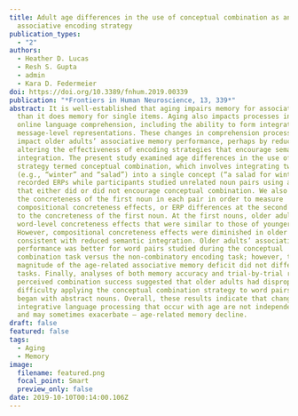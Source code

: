```yaml
---
title: Adult age differences in the use of conceptual combination as an
  associative encoding strategy
publication_types:
  - "2"
authors:
  - Heather D. Lucas
  - Resh S. Gupta
  - admin
  - Kara D. Federmeier
doi: https://doi.org/10.3389/fnhum.2019.00339
publication: "*Frontiers in Human Neuroscience, 13, 339*"
abstract: It is well-established that aging impairs memory for associations more
  than it does memory for single items. Aging also impacts processes involved in
  online language comprehension, including the ability to form integrated,
  message-level representations. These changes in comprehension processes could
  impact older adults’ associative memory performance, perhaps by reducing or
  altering the effectiveness of encoding strategies that encourage semantic
  integration. The present study examined age differences in the use of a
  strategy termed conceptual combination, which involves integrating two words
  (e.g., “winter” and “salad”) into a single concept (“a salad for winter”). We
  recorded ERPs while participants studied unrelated noun pairs using a strategy
  that either did or did not encourage conceptual combination. We also varied
  the concreteness of the first noun in each pair in order to measure
  compositional concreteness effects, or ERP differences at the second noun due
  to the concreteness of the first noun. At the first nouns, older adults showed
  word-level concreteness effects that were similar to those of younger adults.
  However, compositional concreteness effects were diminished in older adults,
  consistent with reduced semantic integration. Older adults’ associative memory
  performance was better for word pairs studied during the conceptual
  combination task versus the non-combinatory encoding task; however, the
  magnitude of the age-related associative memory deficit did not differ between
  tasks. Finally, analyses of both memory accuracy and trial-by-trial ratings of
  perceived combination success suggested that older adults had disproportionate
  difficulty applying the conceptual combination strategy to word pairs that
  began with abstract nouns. Overall, these results indicate that changes to
  integrative language processing that occur with age are not independent of –
  and may sometimes exacerbate – age-related memory decline.
draft: false
featured: false
tags:
  - Aging
  - Memory
image:
  filename: featured.png
  focal_point: Smart
  preview_only: false
date: 2019-10-10T00:14:00.106Z
---
```


